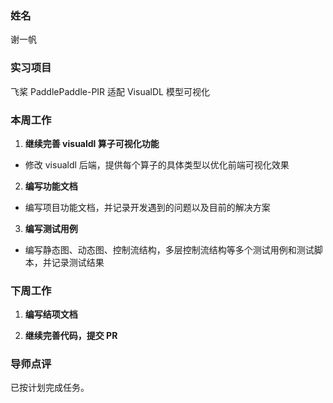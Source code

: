 ### 姓名

谢一帆

### 实习项目

飞桨 PaddlePaddle-PIR 适配 VisualDL 模型可视化

### 本周工作

1. **继续完善 visualdl 算子可视化功能**

- 修改 visualdl 后端，提供每个算子的具体类型以优化前端可视化效果

2. **编写功能文档**

- 编写项目功能文档，并记录开发遇到的问题以及目前的解决方案

3. **编写测试用例**

- 编写静态图、动态图、控制流结构，多层控制流结构等多个测试用例和测试脚本，并记录测试结果

### 下周工作

1. **编写结项文档**

2. **继续完善代码，提交 PR**

### 导师点评

已按计划完成任务。
